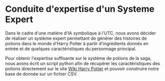 # Conduite d'expertise d'un Systeme Expert
Dans le cadre d'une matière d'IA symbolique à l'UTC, nous avons décider de réaliser un système expert permettant de générer des histoires de potions dans le monde d'Harry Potter à partir d'ingrédients donnés en entrée et de quelques caractéristiques du personnage principal.  

Pour obtenir l'expertise suffisante sur le système de potions de la saga, nous avons écrit un script python afin de récupérer les caractéristiques des potions directement sur le site [Wiki Harry Potter](https://harrypotter.fandom.com/fr/wiki/Potions) et pouvoir construire notre base de donnée sur un fichier CSV. 
